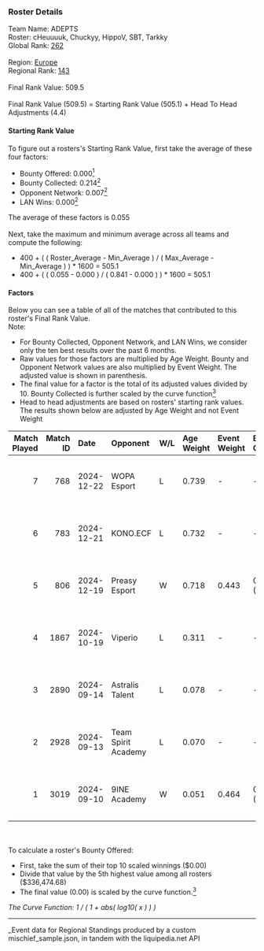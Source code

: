 ### Roster Details<br />
Team Name: ADEPTS<br />
Roster: cHeuuuuk, Chuckyy, HippoV, SBT, Tarkky<br />
Global Rank: [262](../../standings_global_2025_03_01.md)<br />
<br />
Region: [Europe]( ../../standings_europe_2025_03_01.md)<br />
Regional Rank: [143]( ../../standings_europe_2025_03_01.md)<br />
<br />
Final Rank Value:  509.5<br />
<br />
Final Rank Value (509.5) = Starting Rank Value (505.1) + Head To Head Adjustments (4.4)<br />

#### Starting Rank Value<br />
To figure out a rosters's Starting Rank Value, first take the average of these four factors:<br />
- Bounty Offered: 0.000[<sup>1</sup>](#table2)
- Bounty Collected: 0.214[<sup>2</sup>](#table1)
- Opponent Network: 0.007[<sup>2</sup>](#table1)
- LAN Wins: 0.000[<sup>2</sup>](#table1)

The average of these factors is 0.055<br />
<br />
Next, take the maximum and minimum average across all teams and compute the following:<br />
- 400 + ( ( Roster_Average - Min_Average ) / ( Max_Average - Min_Average ) ) * 1600 = 505.1
- 400 + ( ( 0.055 - 0.000 ) / ( 0.841 - 0.000 ) ) * 1600 = 505.1


#### Factors<br />
Below you can see a table of all of the matches that contributed to this roster's Final Rank Value.<br />
Note:<br />

- For Bounty Collected, Opponent Network, and LAN Wins, we consider only the ten best results over the past 6 months.
- Raw values for those factors are multiplied by Age Weight. Bounty and Opponent Network values are also multiplied by Event Weight. The adjusted value is shown in parenthesis.
- The final value for a factor is the total of its adjusted values divided by 10. Bounty Collected is further scaled by the curve function[<sup>3</sup>](#curveFunction)
- Head to head adjustments are based on rosters' starting rank values. The results shown below are adjusted by Age Weight and not Event Weight
<span id="table1"></span><br />


| Match Played | Match ID | Date       | Opponent            | W/L | Age Weight | Event Weight | Bounty Collected | Opponent Network | LAN Wins  | H2H Adj. | Roster                                   |
| -: | -: | :- | :- | :- | :- | :- | :- | :- | :- | -: | :- |
|            7 |      768 | 2024-12-22 | WOPA Esport         | L   | 0.739      | -            | -                | -                | -         |    -3.74 | cHeuuuuk, Chuckyy, HippoV, SBT, Tarkky   |
|            6 |      783 | 2024-12-21 | KONO.ECF            | L   | 0.732      | -            | -                | -                | -         |    -4.97 | cHeuuuuk, Chuckyy, SBT, Tarkky, xReal    |
|            5 |      806 | 2024-12-19 | Preasy Esport       | W   | 0.718      | 0.443        | 0.007 (0.002)    | 0.206 (0.066)    | 0 (0.000) |    16.57 | cHeuuuuk, Chuckyy, HippoV, SBT, Tarkky   |
|            4 |     1867 | 2024-10-19 | Viperio             | L   | 0.311      | -            | -                | -                | -         |    -3.28 | cHeuuuuk, Chuckyy, Oxbrandd, SBT, Tarkky |
|            3 |     2890 | 2024-09-14 | Astralis Talent     | L   | 0.078      | -            | -                | -                | -         |    -0.55 | cHeuuuuk, Chuckyy, Oxbrandd, prn, Tarkky |
|            2 |     2928 | 2024-09-13 | Team Spirit Academy | L   | 0.070      | -            | -                | -                | -         |    -0.18 | cHeuuuuk, Chuckyy, Oxbrandd, prn, Tarkky |
|            1 |     3019 | 2024-09-10 | 9INE Academy        | W   | 0.051      | 0.464        | 0.000 (0.000)    | 0.000 (0.000)    | 0 (0.000) |     0.57 | cHeuuuuk, Chuckyy, Oxbrandd, prn, Tarkky |

<br />
<span id="table2"></span><br />
To calculate a roster's Bounty Offered:<br />

- First, take the sum of their top 10 scaled winnings ($0.00)
- Divide that value by the 5th highest value among all rosters ($336,474.68)
- The final value (0.00) is scaled by the curve function.[<sup>3</sup>](#curveFunction)

<span id="curveFunction"></span>_The Curve Function: 1 / ( 1 + abs( log10( x ) ) )_<br />

---
_Event data for Regional Standings produced by a custom mischief_sample.json, in tandem with the liquipedia.net API<br />
